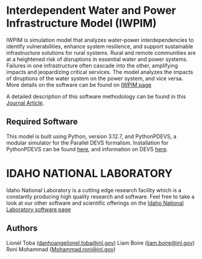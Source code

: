 # Interdependent Water and Power Infrastructure Model (IWPIM)

IWPIM is simulation model that analyzes water-power interdependencies to identify vulnerabilities, enhance system resilience, and support sustainable infrastructure solutions for rural systems. Rural and remote communities are at a heightened risk of disruptions in essential water and power systems. Failures in one infrastructure often cascade into the other, amplifying impacts and jeopardizing critical services. The model analyzes the impacts of diruptions of the water system on the power system, and vice versa. More details on the software can be found on [IWPIM page](https://inlsoftware.inl.gov/product/IWPIM)

A detailed description of this software methodology can be found in this [Journal Article](https://www.cell.com/heliyon/fulltext/S2405-8440(24)08153-2).


## Required Software
This model is built using Python, version 3.12.7, and PythonPDEVS, a modular simulator for the Parallel DEVS formalism. 
Installation for PythonPDEVS can be found [here](https://msdl.uantwerpen.be/documentation/PythonPDEVS/index.html), and information on DEVS [here](https://ieeexplore.ieee.org/stamp/stamp.jsp?tp=&arnumber=9004690). 

# IDAHO NATIONAL LABORATORY
Idaho National Laboratory is a cutting edge research facility which is a constantly producing high quality research and software. Feel free to take a look at our other software and scientific offerings on the 
[Idaho National Laboratory software page](https://inlsoftware.inl.gov/products)

## Authors
Lionel Toba (danhoangelionel.toba@inl.gov)
Liam Boire  (liam.boire@inl.gov)
Roni Mohammad  (Mohammad.roni@inl.gov)
